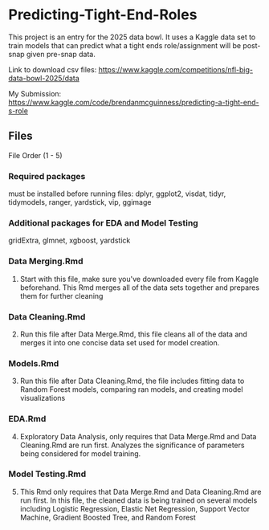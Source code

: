 # Predicting-Tight-End-Roles

This project is an entry for the 2025 data bowl. It uses a Kaggle data set to train models that can predict what a tight ends role/assignment will be post-snap given pre-snap data.

Link to download csv files: https://www.kaggle.com/competitions/nfl-big-data-bowl-2025/data

My Submission: https://www.kaggle.com/code/brendanmcguinness/predicting-a-tight-end-s-role

## Files
File Order (1 - 5)

### Required packages 
must be installed before running files:
dplyr, ggplot2, visdat, tidyr, tidymodels, ranger, yardstick, vip, ggimage

### Additional packages for EDA and Model Testing
gridExtra, glmnet, xgboost, yardstick

### Data Merging.Rmd
1) Start with this file, make sure you've downloaded every file from Kaggle beforehand. This Rmd merges all of the data sets together and prepares them for further cleaning

### Data Cleaning.Rmd
2) Run this file after Data Merge.Rmd, this file cleans all of the data and merges it into one concise data set used for model creation.

### Models.Rmd
3) Run this file after Data Cleaning.Rmd, the file includes fitting data to Random Forest models, comparing ran models, and creating model visualizations
   
### EDA.Rmd
4) Exploratory Data Analysis, only requires that Data Merge.Rmd and Data Cleaning.Rmd are run first. Analyzes the significance of parameters being considered for model training.

### Model Testing.Rmd
5) This Rmd only requires that Data Merge.Rmd and Data Cleaning.Rmd are run first. In this file, the cleaned data is being trained on several models including Logistic Regression, Elastic Net Regression, Support Vector Machine, Gradient Boosted Tree, and Random Forest
